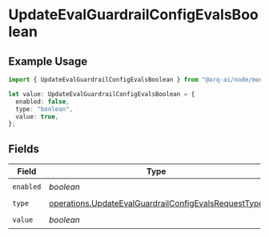 # UpdateEvalGuardrailConfigEvalsBoolean

## Example Usage

```typescript
import { UpdateEvalGuardrailConfigEvalsBoolean } from "@orq-ai/node/models/operations";

let value: UpdateEvalGuardrailConfigEvalsBoolean = {
  enabled: false,
  type: "boolean",
  value: true,
};
```

## Fields

| Field                                                                                                                        | Type                                                                                                                         | Required                                                                                                                     | Description                                                                                                                  |
| ---------------------------------------------------------------------------------------------------------------------------- | ---------------------------------------------------------------------------------------------------------------------------- | ---------------------------------------------------------------------------------------------------------------------------- | ---------------------------------------------------------------------------------------------------------------------------- |
| `enabled`                                                                                                                    | *boolean*                                                                                                                    | :heavy_check_mark:                                                                                                           | N/A                                                                                                                          |
| `type`                                                                                                                       | [operations.UpdateEvalGuardrailConfigEvalsRequestType](../../models/operations/updateevalguardrailconfigevalsrequesttype.md) | :heavy_check_mark:                                                                                                           | N/A                                                                                                                          |
| `value`                                                                                                                      | *boolean*                                                                                                                    | :heavy_check_mark:                                                                                                           | N/A                                                                                                                          |